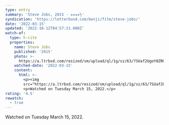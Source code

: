 ```yaml
---
type: entry
summary: 'Steve Jobs, 2015 - ★★★★½'
syndication: 'https://letterboxd.com/benji/film/steve-jobs/'
date: '2022-03-15'
updated: '2022-10-12T04:57:21.000Z'
watch-of:
  type: h-cite
  properties:
    name: Steve Jobs
    published: '2015'
    photo: >-
      https://a.ltrbxd.com/resized/sm/upload/ql/1g/sz/63/7SUaf2UgoY0ZRGbQtRlfDkLDBCb-0-600-0-900-crop.jpg?v=867f24dae3
    watched-date: '2022-03-15'
    content:
      html: >-
        <p><img
        src="https://a.ltrbxd.com/resized/sm/upload/ql/1g/sz/63/7SUaf2UgoY0ZRGbQtRlfDkLDBCb-0-600-0-900-crop.jpg?v=867f24dae3"/></p>
        <p>Watched on Tuesday March 15, 2022.</p>
rating: '4.5'
rewatch:
  - true
---
```

Watched on Tuesday March 15, 2022.
